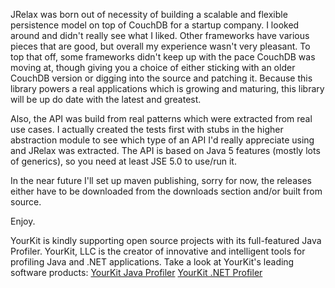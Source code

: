 JRelax was born out of necessity of building a scalable and flexible persistence model on top of CouchDB for a startup company.  I looked around and didn't really see what I liked.  Other frameworks have various pieces that are good, but overall my experience wasn't very pleasant.  To top that off, some frameworks didn't keep up with the pace CouchDB was moving at, though giving you a choice of either sticking with an older CouchDB version or digging into the source and patching it.  Because this library powers a real applications which is growing and maturing, this library will be up do date with the latest and greatest.  

Also, the API was build from real patterns which were extracted from real use cases.  I actually created the tests first with stubs in the higher abstraction module to see which type of an API I'd really appreciate using and JRelax was extracted.  The API is based on Java 5 features (mostly lots of generics), so you need at least JSE 5.0 to use/run it.

In the near future I'll set up maven publishing, sorry for now, the releases either have to be downloaded from the downloads section and/or built from source.

Enjoy.


YourKit is kindly supporting open source projects with its full-featured Java Profiler.
YourKit, LLC is the creator of innovative and intelligent tools for profiling
Java and .NET applications. Take a look at YourKit's leading software products:
[YourKit Java Profiler](http://www.yourkit.com/java/profiler/index.jsp)
[YourKit .NET Profiler](http://www.yourkit.com/.net/profiler/index.jsp)
